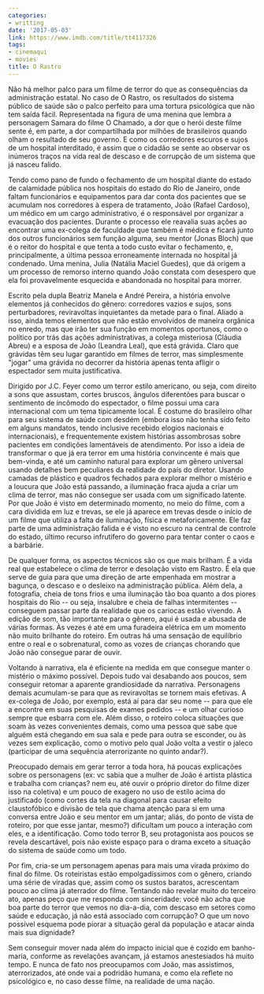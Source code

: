 ```yaml
---
categories:
- writting
date: '2017-05-03'
link: https://www.imdb.com/title/tt4117326
tags:
- cinemaqui
- movies
title: O Rastro
---
```


Não há melhor palco para um filme de terror do que as consequências da administração estatal. No caso de O Rastro, os resultados do sistema público de saúde são o palco perfeito para uma tortura psicológica que não tem saída fácil. Representada na figura de uma menina que lembra a personagem Samara do filme O Chamado, a dor que o herói deste filme sente é, em parte, a dor compartilhada por milhões de brasileiros quando olham o resultado de seu governo. E como os corredores escuros e sujos de um hospital interditado, é assim que o cidadão se sente ao observar os inúmeros traços na vida real de descaso e de corrupção de um sistema que já nasceu falido.

Tendo como pano de fundo o fechamento de um hospital diante do estado de calamidade pública nos hospitais do estado do Rio de Janeiro, onde faltam funcionários e equipamentos para dar conta dos pacientes que se acumulam nos corredores à espera de tratamento, João (Rafael Cardoso), um médico em um cargo administrativo, é o responsável por organizar a evacuação dos pacientes. Durante o processo ele reavalia suas ações ao encontrar uma ex-colega de faculdade que também é médica e ficará junto dos outros funcionários sem função alguma, seu mentor (Jonas Bloch) que é o reitor do hospital e que tenta a todo custo evitar o fechamento, e, principalmente, a última pessoa erroneamente internada no hospital já condenado. Uma menina, Julia (Natália Maciel Guedes), que dá origem a um processo de remorso interno quando João constata com desespero que ela foi provavelmente esquecida e abandonada no hospital para morrer.

Escrito pela dupla Beatriz Manela e André Pereira, a história envolve elementos já conhecidos do gênero: corredores vazios e sujos, sons perturbadores, reviravoltas inquietantes da metade para o final. Aliado a isso, ainda temos elementos que não estão envolvidos de maneira orgânica no enredo, mas que irão ter sua função em momentos oportunos, como o político por trás das ações administrativas, a colega misteriosa (Cláudia Abreu) e a esposa de João (Leandra Leal), que está grávida. Claro que grávidas têm seu lugar garantido em filmes de terror, mas simplesmente "jogar" uma grávida no decorrer da história apenas tenta afligir o espectador sem muita justificativa.

Dirigido por J.C. Feyer como um terror estilo americano, ou seja, com direito a sons que assustam, cortes bruscos, ângulos diferentões para buscar o sentimento de incômodo do espectador, o filme possui uma cara internacional com um tema tipicamente local. É costume do brasileiro olhar para seu sistema de saúde com desdém (embora isso não tenha sido feito em alguns mandatos, tendo inclusive recebido elogios nacionais e internacionais), e frequentemente existem histórias assombrosas sobre pacientes em condições lamentáveis de atendimento. Por isso a ideia de transformar o que já era terror em uma história convincente é mais que bem-vinda, e até um caminho natural para explorar um gênero universal usando detalhes bem peculiares da realidade do país do diretor. Usando camadas de plástico e quadros fechados para explorar melhor o mistério e a loucura que João está passando, a iluminação fraca ajuda a criar um clima de terror, mas não consegue ser usada com um significado latente. Por que João é visto em determinado momento, no meio do filme, com a cara dividida em luz e trevas, se ele já aparece em trevas desde o início de um filme que utiliza a falta de iluminação, física e metaforicamente. Ele faz parte de uma administração falida e é visto no escuro na central de controle do estado, último recurso infrutífero do governo para tentar conter o caos e a barbárie.

De qualquer forma, os aspectos técnicos são os que mais brilham. É a vida real que estabelece o clima de terror e desolação visto em Rastro. É ela que serve de guia para que uma direção de arte empenhada em mostrar a bagunça, o descaso e o desleixo na administração pública. Além dela, a fotografia, cheia de tons frios e uma iluminação tão boa quanto a dos piores hospitais do Rio -- ou seja, insalubre e cheia de falhas intermitentes -- conseguem passar parte da realidade que os cariocas estão vivendo. A edição de som, tão importante para o gênero, aqui é usada e abusada de várias formas. Às vezes é até em uma furadeira elétrica em um momento não muito brilhante do roteiro. Em outras há uma sensação de equilíbrio entre o real e o sobrenatural, como as vozes de crianças chorando que João não consegue parar de ouvir.

Voltando à narrativa, ela é eficiente na medida em que consegue manter o mistério o máximo possível. Depois tudo vai desabando aos poucos, sem conseguir retomar a aparente grandiosidade da narrativa. Personagens demais acumulam-se para que as reviravoltas se tornem mais efetivas. A ex-colega de João, por exemplo, está aí para dar seu nome -- para que ele a encontre em suas pesquisas de exames pedidos -- e um olhar curioso sempre que esbarra com ele. Além disso, o roteiro coloca situações que soam às vezes convenientes demais, como uma pessoa que sabe que alguém está chegando em sua sala e pede para outra se esconder, ou às vezes sem explicação, como o motivo pelo qual João volta a vestir o jaleco (participar de uma sequência aterrorizante no quinto andar?).

Preocupado demais em gerar terror a toda hora, há poucas explicações sobre os personagens (ex: vc sabia que a mulher de João é artista plástica e trabalha com crianças? nem eu, até ouvir o próprio diretor do filme dizer isso na coletiva) e um pouco de exagero no uso de estilo acima do justificado (como cortes da tela na diagonal para causar efeito claustofóbico e divisão de tela que chama atenção para si em uma conversa entre João e seu mentor em um jantar; aliás, do ponto de vista de roteiro, por que esse jantar, mesmo?) dificultam um pouco a interação com eles, e a identificação. Como todo terror B, seu protagonista aos poucos se revela descartável, pois não existe espaço para o drama exceto a situação do sistema de saúde como um todo.

Por fim, cria-se um personagem apenas para mais uma virada próximo do final do filme. Os roteiristas estão empolgadíssimos com o gênero, criando uma série de viradas que, assim como os sustos baratos, acrescentam pouco ao clima já aterrador do filme. Tentando não revelar muito do terceiro ato, apenas peço que me responda com sinceridade: você não acha que boa parte do terror que vemos no dia-a-dia, com descaso em setores como saúde e educação, já não está associado com corrupção? O que um novo possível esquema pode piorar a situação geral da população e atacar ainda mais sua dignidade?

Sem conseguir mover nada além do impacto inicial que é cozido em banho-maria, conforme as revelações avançam, já estamos anestesiados há muito tempo. E nunca de fato nos preocupamos com João, mas assistimos, aterrorizados, até onde vai a podridão humana, e como ela reflete no psicológico e, no caso desse filme, na realidade de uma nação.

